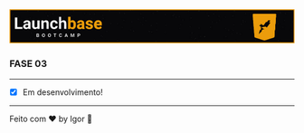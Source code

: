<a href="#">
  <img alt="LaunchBase" src="../.github/logo.jpg"/>
</a>

### **FASE 03**

---

- [x] Em desenvolvimento!

---

Feito com ❤ by Igor 🖖